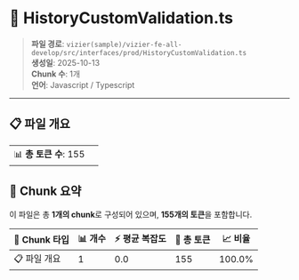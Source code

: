 # 📄 HistoryCustomValidation.ts

> **파일 경로**: `vizier(sample)/vizier-fe-all-develop/src/interfaces/prod/HistoryCustomValidation.ts`  
> **생성일**: 2025-10-13  
> **Chunk 수**: 1개  
> **언어**: Javascript / Typescript
---


## 📋 파일 개요

| | |
|--|--|
| 📊 **총 토큰 수**: 155 |  |






## 🧩 Chunk 요약

이 파일은 총 **1개의 chunk**로 구성되어 있으며, **155개의 토큰**을 포함합니다.

| 🧩 Chunk 타입 | 📊 개수 | ⚡ 평균 복잡도 | 📝 총 토큰 | 📈 비율 |
|---------------|--------|-------------|----------|--------|
| 📋 파일 개요 | 1 | 0.0 | 155 | 100.0% |

